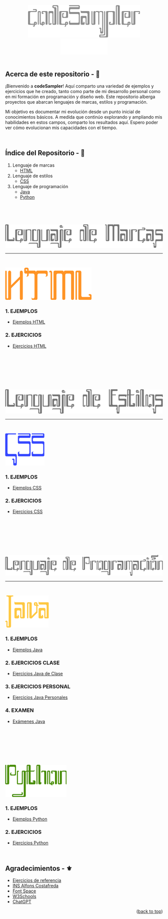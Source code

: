 <!-- LOGO INICIO -->
<section id= "top">
<div align="center">
  <img src="img_readme/codeSampler.png" alt="Logo">
</div>
<div align="center">
   <a href="https://github.com/Sailok25">
    <img src="img_readme/by.png" alt="bysailok" width=150>
    </a>
</div>
</br>

<!-- PRESENTACIÓN DEL REPOSITORIO -->
## Acerca de este repositorio - 👀
<p>¡Bienvenido a <strong>codeSampler</strong>! Aquí comparto una variedad de ejemplos y ejercicios que he creado, tanto como parte de mi desarrollo personal como en mi formación en programación y diseño web. Este repositorio alberga proyectos que abarcan lenguajes de marcas, estilos y programación.</p>
<p>Mi objetivo es documentar mi evolución desde un punto inicial de conocimientos básicos. A medida que continúo explorando y ampliando mis habilidades en estos campos, comparto los resultados aquí. Espero poder ver cómo evolucionan mis capacidades con el tiempo.</p>

</br>

## Índice del Repositorio - 📑
1. Lenguaje de marcas
    * [HTML](#HTML)
2. Lenguaje de estilos
    * [CSS](#CSS)
3. Lenguaje de programación
    * [Java](#Java)
    * [Python](#Python)
<br>
<br>
<br>

<p align="center">
  <img src="img_readme/lenguajedemarcas.png" alt="Lenguaje de Marcas">
</p>
<hr>

<br>

<section id= "html">
<p align="left">
  <img src="img_readme/HTML.png" alt="HTML">
</p>

### 1. EJEMPLOS
   * [Ejemplos HTML](https://github.com/Sailok25/codeSampler/tree/main/HTML/ejemplos)
### 2. EJERCICIOS
   * [Ejercicios HTML](https://github.com/Sailok25/codeSampler/tree/main/HTML/ejercicios)

<br>
<br>
<br>
<br>
<br>
<br>

<p align="center">
  <img src="img_readme/lenguajedeestilos.png" alt="Lenguaje de Estilos">
</p>
<hr>

<br>

<section id= "CSS">
<p align="left">
  <img src="img_readme/CSS.png" alt="CSS">
</p>

### 1. EJEMPLOS
   * [Ejemplos CSS](https://github.com/Sailok25/codeSampler/tree/main/CSS/ejemplos)
### 2. EJERCICIOS
   * [Ejercicios CSS](https://github.com/Sailok25/codeSampler/tree/main/CSS/ejercicios)

<br>
<br>
<br>
<br>
<br>
<br>

<p align="center">
  <img src="img_readme/lenguajedeprogramacion.png" alt="Lenguaje de Programación">
</p>
<hr>

<br>

<section id= "Java">
<p align="left">
  <img src="img_readme/Java.png" alt="Java">
</p>

### 1. EJEMPLOS
   * [Ejemplos Java](https://github.com/Sailok25/JAVA)
### 2. EJERCICIOS CLASE
   * [Ejercicios Java de Clase](https://github.com/Sailok25/JAVA/tree/main/ejercicios_clase)
### 3. EJERCICIOS PERSONAL
   * [Ejercicios Java Personales](https://github.com/Sailok25/JAVA/tree/main/ejercicios_personales)
### 4. EXAMEN
   * [Exámenes Java](https://github.com/Sailok25/JAVA/tree/main/examen/exercicis)

<br>
<br>
<br>
<br>
<br>
<br>

<section id= "Python">
<p align="left">
  <img src="img_readme/Python.png" alt="Python">
</p>

### 1. EJEMPLOS
   * [Ejemplos Python](https://github.com/Sailok25/Python)
### 2. EJERCICIOS
   * [Ejercicios Python](https://github.com/Sailok25/Python/tree/main/ejercicios)

<br>

## Agradecimientos - ⚜️
* [Ejercicios de referencia](http://desarrolloweb.dlsi.ua.es/libros/html-css/ejercicios)
* [INS Alfons Costafreda](https://www.insalfonscostafreda.cat/)
* [Font Space](https://www.fontspace.com/)
* [W3Schools](https://www.w3schools.com/)
* [ChatGPT](https://chat.openai.com)

<p align="right">(<a href="#top">back to top</a>)</p>

